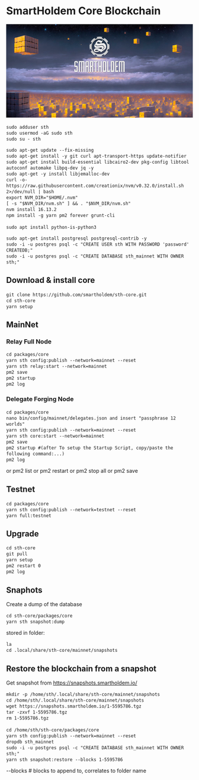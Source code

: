 # SmartHoldem Core Blockchain

![SmartHoldem BlockChain](https://raw.githubusercontent.com/smartholdem/sth-core/main/packages/core/banner.png)

```shell
sudo adduser sth
sudo usermod -aG sudo sth
sudo su - sth
```
```shell
sudo apt-get update --fix-missing
sudo apt-get install -y git curl apt-transport-https update-notifier
sudo apt-get install build-essential libcairo2-dev pkg-config libtool autoconf automake libpq-dev jq -y
sudo apt-get -y install libjemalloc-dev
curl -o- https://raw.githubusercontent.com/creationix/nvm/v0.32.0/install.sh 2>/dev/null | bash
export NVM_DIR="$HOME/.nvm"
[ -s "$NVM_DIR/nvm.sh" ] && . "$NVM_DIR/nvm.sh"
nvm install 16.13.2
npm install -g yarn pm2 forever grunt-cli

sudo apt install python-is-python3
```
```shell
sudo apt-get install postgresql postgresql-contrib -y
sudo -i -u postgres psql -c "CREATE USER sth WITH PASSWORD 'password' CREATEDB;"
sudo -i -u postgres psql -c "CREATE DATABASE sth_mainnet WITH OWNER sth;"
```
## Download & install core
```shell
git clone https://github.com/smartholdem/sth-core.git
cd sth-core
yarn setup
```

## MainNet

### Relay Full Node
```shell
cd packages/core
yarn sth config:publish --network=mainnet --reset
yarn sth relay:start --network=mainnet
pm2 save
pm2 startup
pm2 log
```

### Delegate Forging Node
```shell
cd packages/core
nano bin/config/mainnet/delegates.json and insert "passphrase 12 worlds"
yarn sth config:publish --network=mainnet --reset
yarn sth core:start --network=mainnet
pm2 save
pm2 startup #(after To setup the Startup Script, copy/paste the following command:...)
pm2 log
```
or pm2 list
or pm2 restart
or pm2 stop all
or pm2 save

## Testnet

```shell
cd packages/core
yarn sth config:publish --network=testnet --reset
yarn full:testnet
```

## Upgrade
```shell
cd sth-core
git pull
yarn setup
pm2 restart 0
pm2 log
```
## Snaphots

Create a dump of the database
```shell
cd sth-core/packages/core
yarn sth snapshot:dump
```
stored in folder:
```shell
la
cd .local/share/sth-core/mainnet/snapshots
```

## Restore the blockchain from a snapshot
Get snapshot from https://snapshots.smartholdem.io/

```shell
mkdir -p /home/sth/.local/share/sth-core/mainnet/snapshots
cd /home/sth/.local/share/sth-core/mainnet/snapshots
wget https://snapshots.smartholdem.io/1-5595786.tgz
tar -zxvf 1-5595786.tgz
rm 1-5595786.tgz

cd /home/sth/sth-core/packages/core
yarn sth config:publish --network=mainnet --reset
dropdb sth_mainnet
sudo -i -u postgres psql -c "CREATE DATABASE sth_mainnet WITH OWNER sth;"
yarn sth snapshot:restore --blocks 1-5595786
```

--blocks # blocks to append to, correlates to folder name
